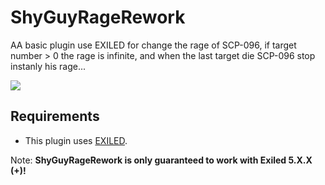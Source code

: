 # ShyGuyRageRework
AA basic plugin use EXILED for change the rage of SCP-096, if target number > 0 the rage is infinite, and when the last target die SCP-096 stop instanly his rage...

<img src="https://img.shields.io/github/downloads/LilNesquuik/ShyGuyRageRework/total?color=black&style=for-the-badge"/>

## Requirements
- This plugin uses [EXILED](https://github.com/galaxy119/EXILED/).

Note: **ShyGuyRageRework is only guaranteed to work with Exiled 5.X.X (+)!**
